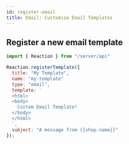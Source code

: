```yaml
---
id: register-email
title: Email: Customize Email Templates
---
```

    
## Register a new email template

```js
import { Reaction } from "/server/api"

Reaction.registerTemplate({
  title: "My Template",
  name: "my-template"
  type: "email",
  template: `
  <html>
  <body>
    Custom Email Template!
  </body>
  </html>
  `,
  subject: "A message from {{shop.name}}"
});
```
